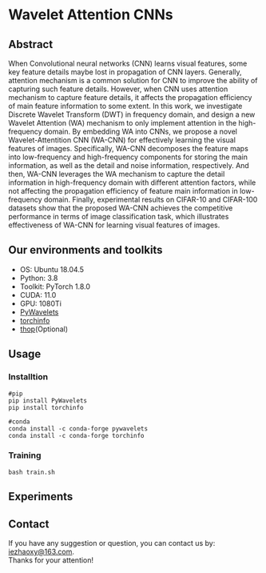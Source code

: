 # Wavelet Attention CNNs

## Abstract
When Convolutional neural networks (CNN) learns visual features, some key feature details maybe lost in propagation of CNN layers. Generally, attention mechanism is a common solution for CNN to improve the ability of capturing such feature details. However, when CNN uses attention mechanism to capture feature details, it affects the propagation efficiency of main feature information to some extent. In this work, we investigate Discrete Wavelet Transform (DWT) in frequency domain, and design a new Wavelet Attention (WA) mechanism to only implement attention in the high-frequency domain. By embedding WA into CNNs, we propose a novel Wavelet-Attentition CNN (WA-CNN) for effectively learning the visual features of images. Specifically, WA-CNN decomposes the feature maps into low-frequency and high-frequency components for storing the main  information,  as  well  as  the  detail  and  noise  information,  respectively. And then, WA-CNN leverages the WA mechanism to capture the detail information in high-frequency domain with different attention factors, while not affecting the propagation efficiency of feature main information in low-frequency domain. Finally, experimental results on CIFAR-10 and CIFAR-100 datasets show that the proposed WA-CNN achieves the competitive performance in terms of image classification task, which illustrates effectiveness of WA-CNN for learning visual features of images.

## Our environments and toolkits
* OS: Ubuntu 18.04.5  
* Python: 3.8  
* Toolkit: PyTorch 1.8.0  
* CUDA: 11.0  
* GPU: 1080Ti  
* [PyWavelets](https://github.com/PyWavelets/pywt)  
* [torchinfo](https://github.com/TylerYep/torchinfo)  
* [thop](https://github.com/Lyken17/pytorch-OpCounter)(Optional)  

## Usage
### Installtion
```shell
#pip
pip install PyWavelets
pip install torchinfo

#conda
conda install -c conda-forge pywavelets
conda install -c conda-forge torchinfo
```
### Training
```shell
bash train.sh
```

## Experiments

## Contact
If you have any suggestion or question, you can contact us by: <iezhaoxy@163.com>.  
Thanks for your attention!
